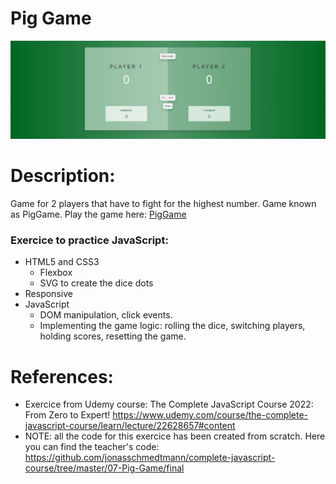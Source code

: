 # Pig Game

![Alt Text](https://github.com/AnnaZaragoza/PigGame/blob/150e85770ff8add265d8e8a6a05810edffe81539/visualization.png)

# Description:

Game for 2 players that have to fight for the highest number. Game known as PigGame. Play the game here: [PigGame](https://piggame-anna-zaragoza.netlify.app/)

### Exercice to practice JavaScript:

- HTML5 and CSS3
  - Flexbox
  - SVG to create the dice dots
- Responsive
- JavaScript
  - DOM manipulation, click events.
  - Implementing the game logic: rolling the dice, switching players, holding scores, resetting the game.

# References:

- Exercice from Udemy course: The Complete JavaScript Course 2022: From Zero to Expert!
  https://www.udemy.com/course/the-complete-javascript-course/learn/lecture/22628657#content
- NOTE: all the code for this exercice has been created from scratch. Here you can find the teacher's code: https://github.com/jonasschmedtmann/complete-javascript-course/tree/master/07-Pig-Game/final
